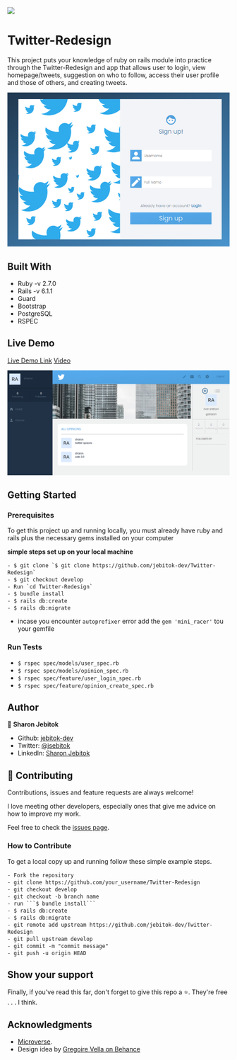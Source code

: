 ![](https://img.shields.io/badge/Microverse-blueviolet)

# Twitter-Redesign

This project puts your knowledge of ruby on rails module into practice through the Twitter-Redesign and app that allows user to login, view homepage/tweets, suggestion on who to follow, access their user profile and those of others, and creating tweets.

![screenshot](./app/assets/images/signup-twitter.png)

## Built With

- Ruby -v 2.7.0
- Rails -v 6.1.1
- Guard
- Bootstrap
- PostgreSQL
- RSPEC

## Live Demo

[Live Demo Link](https://fierce-spire-26749.herokuapp.com/)
[Video](https://www.loom.com/share/459aebb647ef46daab87de530ccd8970)

![screenshot](./app/assets/images/profile-twitter.png)

## Getting Started

### Prerequisites

To get this project up and running locally, you must already have ruby and rails plus the necessary gems installed on your computer

**simple steps set up on your local machine**

```
- $ git clone `$ git clone https://github.com/jebitok-dev/Twitter-Redesign`
- $ git checkout develop
- Run `cd Twitter-Redesign`
- $ bundle install
- $ rails db:create
- $ rails db:migrate
```
- incase you encounter ``autoprefixer`` error add the ``gem 'mini_racer'`` tou your gemfile

### Run Tests

- `$ rspec spec/models/user_spec.rb `
- `$ rspec spec/models/opinion_spec.rb`
- `$ rspec spec/feature/user_login_spec.rb`
- `$ rspec spec/feature/opinion_create_spec.rb`

## Author

👤 **Sharon Jebitok**

- Github: [jebitok-dev](https://github.com/jebitok-dev)
- Twitter: [@jsebitok](https://twitter.com/jsebitok)
- LinkedIn: [Sharon Jebitok](https://www.linkedin.com/in/sharon-jebitok/)

## 🤝 Contributing

Contributions, issues and feature requests are always welcome!

I love meeting other developers, especially ones that give me advice on how to improve my work.

Feel free to check the [issues page](https://github.com/jebitok-dev/Twitter-Redesign/issues).

### How to Contribute

To get a local copy up and running follow these simple example steps.

````
- Fork the repository
- git clone https://github.com/your_username/Twitter-Redesign
- git checkout develop
- git checkout -b branch name
- run ```$ bundle install```
- $ rails db:create
- $ rails db:migrate
- git remote add upstream https://github.com/jebitok-dev/Twitter-Redesign
- git pull upstream develop
- git commit -m "commit message"
- git push -u origin HEAD
````

## Show your support

Finally, if you've read this far, don't forget to give this repo a ⭐️. They're free . . . I think.

## Acknowledgments

- [Microverse](https://microverse.org).
- Design idea by [Gregoire Vella on Behance](https://www.behance.net/gregoirevella)

<!-- ## 📝 License -->
